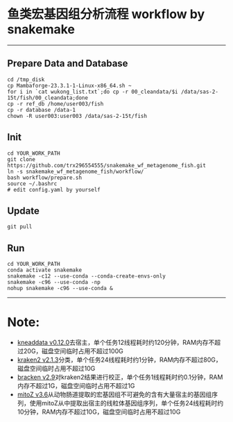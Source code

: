 # 鱼类宏基因组分析流程 workflow by snakemake
---
## Prepare Data and Database

```shell
cd /tmp_disk
cp Mambaforge-23.3.1-1-Linux-x86_64.sh ~
for i in `cat wukong_list.txt`;do cp -r 00_cleandata/$i /data/sas-2-15t/fish/00_cleandata;done
cp -r ref_db /home/user003/fish
cp -r database /data-1
chown -R user003:user003 /data/sas-2-15t/fish
```

## Init

```shell
cd YOUR_WORK_PATH
git clone https://github.com/trx296554555/snakemake_wf_metagenome_fish.git
ln -s snakemake_wf_metagenome_fish/workflow/
bash workflow/prepare.sh
source ~/.bashrc
# edit config.yaml by yourself
```

## Update

```shell
git pull
```

## Run

```shell
cd YOUR_WORK_PATH
conda activate snakemake
snakemake -c12 --use-conda --conda-create-envs-only
snakemake -c96 --use-conda -np
nohup snakemake -c96 --use-conda &
```

---
# Note:
- [kneaddata v0.12.0](https://github.com/biobakery/biobakery/wiki/kneaddata)去宿主，单个任务12线程耗时约120分钟，RAM内存不超过20G，磁盘空间临时占用不超过100G
- [kraken2 v2.1.3](https://github.com/DerrickWood/kraken2/wiki/Manual)分类，单个任务24线程耗时约1分钟，RAM内存不超过80G，磁盘空间临时占用不超过10G
- [bracken v2.9](https://github.com/jenniferlu717/Bracken)对kraken2结果进行校正，单个任务1线程耗时约0.1分钟，RAM内存不超过1G，磁盘空间临时占用不超过1G
- [mitoZ v3.6](https://github.com/linzhi2013/MitoZ/wiki)从动物肠道提取的宏基因组不可避免的含有大量宿主的基因组序列，使用mitoZ从中提取出宿主的线粒体基因组序列，单个任务24线程耗时约10分钟，RAM内存不超过10G，磁盘空间临时占用不超过10G